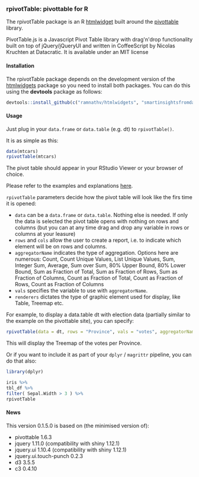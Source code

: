 ### rpivotTable:  pivottable for R

The rpivotTable package is an R [htmlwidget](http://htmlwidgets.org)  built around the [pivottable](http://nicolas.kruchten.com/pivottable/examples/)  library.

PivotTable.js is a Javascript Pivot Table library with drag'n'drop functionality built on top of jQuery/jQueryUI and  written in CoffeeScript by Nicolas Kruchten at Datacratic. It is available under an MIT license

#### Installation

The rpivotTable package depends on the development version of the [htmlwidgets](https://github.com/ramnathv/htmlwidgets) package so you need to install both packages. You can do this using the **devtools** package as follows:

```R
devtools::install_github(c("ramnathv/htmlwidgets", "smartinsightsfromdata/rpivotTable"))
```

#### Usage

Just plug in your `data.frame` or `data.table` (e.g. dt) to `rpivotTable()`.

It is as simple as this:

```R
data(mtcars)
rpivotTable(mtcars)
```
The pivot table should appear in your RStudio Viewer or your browser of choice.

Please refer to the examples and explanations [here](https://github.com/nicolaskruchten/pivottable/wiki/Parameters). 

`rpivotTable` parameters decide how the pivot table will look like the firs time it is opened:

* `data` can be a `data.frame` or `data.table`. Nothing else is needed.  If only the data is selected the pivot table opens with nothing on rows and columns (but you can at any time drag and drop any variable in rows or columns at your leasure)
* `rows` and `cols` allow the user to create a report, i.e. to indicate which element will be on rows and columns.
* `aggregatorName` indicates the type of aggregation. Options here are numerous: Count, Count Unique Values, List Unique Values, Sum, Integer Sum, Average, Sum over Sum, 80% Upper Bound, 80% Lower Bound, Sum as Fraction of Total, Sum as Fraction of Rows, Sum as Fraction of Columns, Count as Fraction of Total, Count as Fraction of Rows, Count as Fraction of Columns
* `vals` specifies the variable to use with `aggregatorName`. 
* `renderers` dictates the type of graphic element used for display, like Table, Treemap etc.

For example, to display a data.table dt with election data (partially similar to the example on the pivottable site), you can specify:

```R
rpivotTable(data = dt, rows = "Province", vals = "votes", aggregatorName = "Sum", rendererName = "Treemap")
```

This will display the Treemap of the votes per Province.

Or if you want to include it as part of your `dplyr` / `magrittr` pipeline, you can do that also:

```R
library(dplyr)

iris %>%
tbl_df %>%
filter( Sepal.Width > 3 ) %>%
rpivotTable
```

#### News


This version 0.1.5.0 is based on (the minimised version of):

* pivottable 1.6.3
* jquery 1.11.0 (compatibility with shiny 1.12.1)
* jquery.ui 1.10.4 (compatibility with shiny 1.12.1)
* jquery.ui.touch-punch 0.2.3
* d3 3.5.5
* c3 0.4.10


